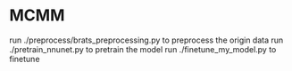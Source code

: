 # MCMM
run ./preprocess/brats_preprocessing.py to preprocess the origin data
run ./pretrain_nnunet.py to pretrain the model
run ./finetune_my_model.py to finetune 

